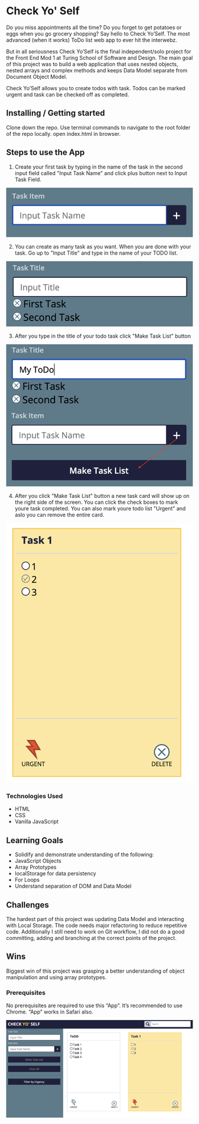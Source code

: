 # Check Yo' Self

Do you miss appointments all the time? Do you forget to get potatoes or
eggs when you go grocery shopping?
Say hello to Check Yo’Self.
The most advanced (when it works) ToDo list web app to ever hit the interwebz.

But in all seriousness Check Yo’Self is the final independent/solo project for the Front End Mod 1 at Turing School of Software and Design.  The main goal of this project was to build a web application that uses nested objects, nested arrays and complex methods and keeps Data Model separate from Document Object Model.

Check Yo’Self allows you to create todos with task. Todos can be marked urgent and task can be checked off as completed.

## Installing / Getting started

Clone down the repo. Use terminal commands to navigate to the root folder of the repo locally. open index.html in browser.

## Steps to use the App

 1. Create your first task by typing in the name of the task in the second input field called "Input Task Name" and
 click plus button next to Input Task Field.

![](ScreenShots/shot_1.png)

2.  You can create as many task as you want. When you are done with your task. Go up to "Input Title" and type in the name
of your TODO list.

![](ScreenShots/shot_2.png)

3. After you type in the title of your todo task click "Make Task List" button

![](ScreenShots/shot_3.png)

4. After you click "Make Task List" button a new task card will show up on the right side of the screen. You can click the
check boxes to mark youre task completed. You can also mark youre todo list  "Urgent" and aslo you can remove the entire card.

![](ScreenShots/shot_4.png)


### Technologies Used

* HTML
* CSS
* Vanilla JavaScript  

## Learning Goals

* Solidify and demonstrate understanding of the following:
* JavaScript Objects
* Array Prototypes
* localStorage for data persistency
* For Loops
* Understand separation of DOM and Data Model

## Challenges

The hardest part of this project was updating Data Model and interacting with Local Storage.
The code needs major refactoring to reduce repetitive code. Additionally I still need to
work on Git workflow, I did not do a good committing, adding and branching at the correct
points of the project.

## Wins
Biggest win of this project was grasping a better understanding of object manipulation and using
array prototypes.

### Prerequisites

No prerequisites are required to use this “App”. It’s recommended to use Chrome. “App” works in Safari also.  


![](ScreenShots/shot_5.png)
